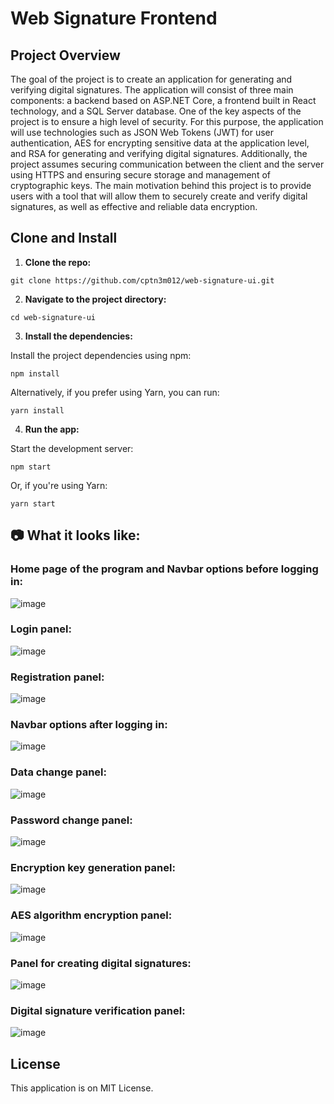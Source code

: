 # Web Signature Frontend

## Project Overview
The goal of the project is to create an application for generating and verifying digital signatures. The application will consist of three main components: a backend based on ASP.NET Core, a frontend built in React technology, and a SQL Server database. One of the key aspects of the project is to ensure a high level of security. For this purpose, the application will use technologies such as JSON Web Tokens (JWT) for user authentication, AES for encrypting sensitive data at the application level, and RSA for generating and verifying digital signatures. Additionally, the project assumes securing communication between the client and the server using HTTPS and ensuring secure storage and management of cryptographic keys. The main motivation behind this project is to provide users with a tool that will allow them to securely create and verify digital signatures, as well as effective and reliable data encryption.

## Clone and Install

1. **Clone the repo:**
```
git clone https://github.com/cptn3m012/web-signature-ui.git
```

2. **Navigate to the project directory:**
```
cd web-signature-ui
```

3. **Install the dependencies:**

Install the project dependencies using npm:
```
npm install
```

Alternatively, if you prefer using Yarn, you can run:
```
yarn install
```
  
4. **Run the app:**

Start the development server:
```
npm start
```

Or, if you're using Yarn:
```
yarn start
```

## 📷 What it looks like: 
### Home page of the program and Navbar options before logging in:
![image](https://github.com/trimplexx/web-signature-web-api/assets/101646747/6e05d197-acf4-40ec-acfd-1b0825fa689b)

### Login panel:
![image](https://github.com/trimplexx/web-signature-web-api/assets/101646747/979a55c8-0e7e-4f6e-b225-fc1804980695)

### Registration panel:
![image](https://github.com/trimplexx/web-signature-web-api/assets/101646747/403e5f84-c0ad-49f8-88d2-1fafb8cdc1d6)

###  Navbar options after logging in:
![image](https://github.com/trimplexx/web-signature-web-api/assets/101646747/2fb4cc94-50f5-41bb-9439-1ff2115bec3a)

### Data change panel:
![image](https://github.com/trimplexx/web-signature-web-api/assets/101646747/ea017a1a-9f14-45c6-ae5c-7085d89077f3)

### Password change panel: 
![image](https://github.com/trimplexx/web-signature-web-api/assets/101646747/1b3465d4-71be-4358-a755-67a02ec206d6)

### Encryption key generation panel:
![image](https://github.com/trimplexx/web-signature-web-api/assets/101646747/e376c1d2-5a4e-49bb-b8a3-a6545069d702)

### AES algorithm encryption panel:
![image](https://github.com/trimplexx/web-signature-web-api/assets/101646747/310f380a-d7f4-44f8-8ea9-bd809e4d3345)

### Panel for creating digital signatures:
![image](https://github.com/trimplexx/web-signature-web-api/assets/101646747/c792f893-93e3-439f-bbf8-b9cb5163860c)

### Digital signature verification panel:
![image](https://github.com/trimplexx/web-signature-web-api/assets/101646747/ab1bd853-ce01-43c9-87f1-7dace8c57b43)

## License
This application is on MIT License.
